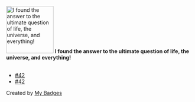 <img src="https://my-badges.github.io/my-badges/the-ultimate-question.png" alt="I found the answer to the ultimate question of life, the universe, and everything!" title="I found the answer to the ultimate question of life, the universe, and everything!" width="128">
<strong>I found the answer to the ultimate question of life, the universe, and everything!</strong>
<br><br>

- <a href="https://github.com/prinzpiuz/MSM/issues/42">#42</a>
- <a href="https://github.com/prinzpiuz/prinzpiuz.in/issues/42">#42</a>


Created by <a href="https://github.com/my-badges/my-badges">My Badges</a>